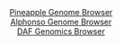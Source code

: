 <div id="Pineapple_Genome_Browser" align="center">
  <a href="https://igv.org/app/?sessionURL=blob:zZJRT9swFIX_iyXQJqVJnLRJEwlNhcIolMKA0FGEopvESb06drCdFlr1v89Dm_YyJPqwaZIl21e27znH3wYtiVRUcBQjz8Y9G2NkITUXqxuoG0YmUBOF4hKYIhaSpCSS8JygeINKUBqS67G5Ode6UbHjUN10auCVsJVvQw1rwWGl7FzUzpFgDDIhQQupnEMJS.HQatlZkQyaxja9fbvnFKDBAdbMBVfCaQiv0pV5L_1VSivCRU3SumWavgpIjR6jsbBL.DSY3gzynCh1Tl5GxcHgfDS484.T2efgaJZcnk6TYLp_QysOupXk4GLeFhLugV65k9ukTthqMRT9Gp51vucP94.fGyqJOsAh7vuh5_c9EwzlBXn.nzybQXf0XdHhnnd4PJOq3fNOrtfJ.N7M3_LySg3vmBxdvOF.ayEm8tbQgPK5DGPsWr4bWD0v6PxY4r7lupHJSAqK4odHC2kJ.cIcf9gg_dIYZpAiT.0rPhYSsiASxZ3IdUMcRV6vG3bdKMJba4Nayf5ewCfJdRS63sDzgrSkTBugi1TxRtnAub3MS7ta75joZTD2z6Ju4p1l9WJW3ib08ig4zSbz4v5Nkkzr1080Rt.j6J.w9x4hts52Be7Oe3LXcD7rjnA5mS3Cs3AyXgwPv2L65Y_x.MbsbtGUQtagzXlTMduftC1BUuDaFJZU0Ywyql.mJkWxQjH2fAMtygUThkIkq.yDa7kW7rkff8Ppbx.33wE-">Pineapple Genome Browser</a>
</div>
<div id="Alphonso_Genome_Browser" align="center">
  <a href="https://igv.org/app/?sessionURL=blob:zZJfa9swFMW_i6BlA8eW7dquDWW4Sdalf9NkSUZKMYos22pkyZGUuGnId59WNvayQvOwMdCDdLnSPefotwMbIhUVHCTAs93Adl1gAVWJdozqhpFbVBMFkgIxRSwgSUEk4ZiAZAcKpDSajK7NzUrrRiWOQ3XTqREvha18G9XoRXDUKhuL2ukKxtBCSKSFVM65RBvh0HLTackCNY1tZvt24ORIIwexphJcCachvMxa8172q5SVhIuaZPWaafoqIDN6jMbcLtCndDZOMSZKXZHtID9Lrwbp1O9P5hdhdz65.zKbhLPjMS050mtJzrYUT7ddDz316rk7.DpvB_59uy3T6lt65PeO.88NlUSduZF76keeHwUmGMpz8vw_eTaLHuh7FJ307rHflac3F5XksZx59ZF33r_i06V4w_neAkzgtSEB4EpGiQstH4ZW4IWdH1v31IIwNvlIQUHy8GgBLRFemvaHHdDbxvACFFmtX9GxgJA5kSDpxBBGbhx7wUl0AuPY3Vs7sJbs74X7eTKKI.ilnhdmBWXawJxnijfKRpzbG1zY5cuBaaLr6.KiWLfpMISr_uiS3J0_6Wlv.bS6.WOWofFvRr9.oDH6HkX_hLv3CLH14lDYht0S4bjqB7dsnN77glWVwkOdw.HyzXgOi6YQskba9JuKOf6kbYMkRVybwoYquqCM6u3MpChakLieb6AFWDBhKASyXHyAFrTcAH78Dae_f9x_Bw--">Alphonso Genome Browser</a>
</div>


<div id="DAF_Genomics_Browser" align="center">
  <a href="https://igv.org/app/?sessionURL=blob:tZFta9swEMe_i6B95SfZjh0bwvC6Zs06trauk62lhKt9jrXalifJc7KQ717hdQw2yhh0IB067uF_ut.efEMhGW9JTFyLTixKiUFkxYcUmq7GD9CgJHEJtUSDCCxRYJsjifekBKkgu3qvKyulOhnbdgGlucGWNyyXlvQs6EzJe1WhTjVdCxr4zlsYpJXzRicrsKHuKt5KbkOeo5SmY3fYbtYDaPMzth5b4rrpa8VG1bUeQg9WWCXoaVlb4PYvg_wHZX3Yq2SVJmP9Oe4WxSw5XyRL7zS7eRuc3GQfz1ZZsDpO2aYF1QuccQycd8vgodhto.6StWV1EqTb5RkbPh95b45Ptx0TKGc0pFMvdH1_Sg4GqXneawQkrwSNqW.E7tTQMfPp6U0CvQPBGYlv7wyiBOQPOv12T9Su06CIxK_9yMwgXBQoSGxGjhPSKHInfug7UUQPxp70on5hkvPsKgodN3HdwLqHRuuXrB7Xp4X.DL4Uxt866_vPmL58kov7NNldXBbi4sh9jaG282S.mF5rjw7PwDLIs58ruWhA6dAP9wkN1FqzwVb9YuMd7g6P">DAF Genomics Browser</a>
</div>

